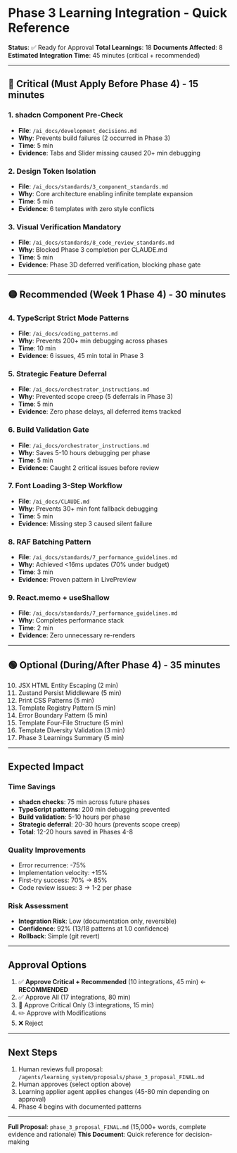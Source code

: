 # Phase 3 Learning Integration - Quick Reference

**Status**: ✅ Ready for Approval
**Total Learnings**: 18
**Documents Affected**: 8
**Estimated Integration Time**: 45 minutes (critical + recommended)

---

## 🔴 Critical (Must Apply Before Phase 4) - 15 minutes

### 1. shadcn Component Pre-Check
- **File**: `/ai_docs/development_decisions.md`
- **Why**: Prevents build failures (2 occurred in Phase 3)
- **Time**: 5 min
- **Evidence**: Tabs and Slider missing caused 20+ min debugging

### 2. Design Token Isolation
- **File**: `/ai_docs/standards/3_component_standards.md`
- **Why**: Core architecture enabling infinite template expansion
- **Time**: 5 min
- **Evidence**: 6 templates with zero style conflicts

### 3. Visual Verification Mandatory
- **File**: `/ai_docs/standards/8_code_review_standards.md`
- **Why**: Blocked Phase 3 completion per CLAUDE.md
- **Time**: 5 min
- **Evidence**: Phase 3D deferred verification, blocking phase gate

---

## 🟡 Recommended (Week 1 Phase 4) - 30 minutes

### 4. TypeScript Strict Mode Patterns
- **File**: `/ai_docs/coding_patterns.md`
- **Why**: Prevents 200+ min debugging across phases
- **Time**: 10 min
- **Evidence**: 6 issues, 45 min total in Phase 3

### 5. Strategic Feature Deferral
- **File**: `/ai_docs/orchestrator_instructions.md`
- **Why**: Prevented scope creep (5 deferrals in Phase 3)
- **Time**: 5 min
- **Evidence**: Zero phase delays, all deferred items tracked

### 6. Build Validation Gate
- **File**: `/ai_docs/orchestrator_instructions.md`
- **Why**: Saves 5-10 hours debugging per phase
- **Time**: 5 min
- **Evidence**: Caught 2 critical issues before review

### 7. Font Loading 3-Step Workflow
- **File**: `/ai_docs/CLAUDE.md`
- **Why**: Prevents 30+ min font fallback debugging
- **Time**: 5 min
- **Evidence**: Missing step 3 caused silent failure

### 8. RAF Batching Pattern
- **File**: `/ai_docs/standards/7_performance_guidelines.md`
- **Why**: Achieved <16ms updates (70% under budget)
- **Time**: 3 min
- **Evidence**: Proven pattern in LivePreview

### 9. React.memo + useShallow
- **File**: `/ai_docs/standards/7_performance_guidelines.md`
- **Why**: Completes performance stack
- **Time**: 2 min
- **Evidence**: Zero unnecessary re-renders

---

## 🟢 Optional (During/After Phase 4) - 35 minutes

10. JSX HTML Entity Escaping (2 min)
11. Zustand Persist Middleware (5 min)
12. Print CSS Patterns (5 min)
13. Template Registry Pattern (5 min)
14. Error Boundary Pattern (5 min)
15. Template Four-File Structure (5 min)
16. Template Diversity Validation (3 min)
17. Phase 3 Learnings Summary (5 min)

---

## Expected Impact

### Time Savings
- **shadcn checks**: 75 min across future phases
- **TypeScript patterns**: 200 min debugging prevented
- **Build validation**: 5-10 hours per phase
- **Strategic deferral**: 20-30 hours (prevents scope creep)
- **Total**: 12-20 hours saved in Phases 4-8

### Quality Improvements
- Error recurrence: -75%
- Implementation velocity: +15%
- First-try success: 70% → 85%
- Code review issues: 3 → 1-2 per phase

### Risk Assessment
- **Integration Risk**: Low (documentation only, reversible)
- **Confidence**: 92% (13/18 patterns at 1.0 confidence)
- **Rollback**: Simple (git revert)

---

## Approval Options

1. ✅ **Approve Critical + Recommended** (10 integrations, 45 min) ← **RECOMMENDED**
2. ✅ Approve All (17 integrations, 80 min)
3. 🎯 Approve Critical Only (3 integrations, 15 min)
4. ✏️ Approve with Modifications
5. ❌ Reject

---

## Next Steps

1. Human reviews full proposal: `/agents/learning_system/proposals/phase_3_proposal_FINAL.md`
2. Human approves (select option above)
3. Learning applier agent applies changes (45-80 min depending on approval)
4. Phase 4 begins with documented patterns

---

**Full Proposal**: `phase_3_proposal_FINAL.md` (15,000+ words, complete evidence and rationale)
**This Document**: Quick reference for decision-making
